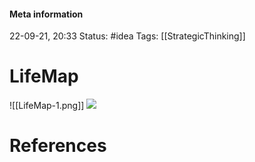 #### Meta information
22-09-21, 20:33
Status: #idea
Tags: [[StrategicThinking]]





# LifeMap
![[LifeMap-1.png]]
![](http://127.0.0.1:51854/tmp68udw7gg.png)





# References
